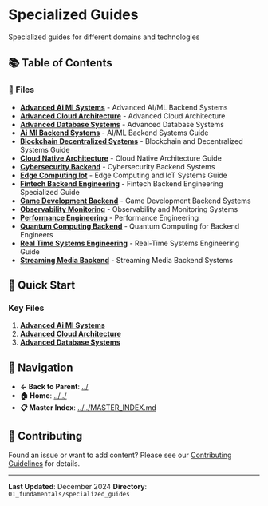 # Specialized Guides

Specialized guides for different domains and technologies

## 📚 Table of Contents

### 📄 Files

- **[Advanced Ai Ml Systems](advanced_ai_ml_systems.md)** - Advanced AI/ML Backend Systems
- **[Advanced Cloud Architecture](advanced_cloud_architecture.md)** - Advanced Cloud Architecture
- **[Advanced Database Systems](advanced_database_systems.md)** - Advanced Database Systems
- **[Ai Ml Backend Systems](ai_ml_backend_systems.md)** - AI/ML Backend Systems Guide
- **[Blockchain Decentralized Systems](blockchain_decentralized_systems.md)** - Blockchain and Decentralized Systems Guide
- **[Cloud Native Architecture](cloud_native_architecture.md)** - Cloud Native Architecture Guide
- **[Cybersecurity Backend](cybersecurity_backend.md)** - Cybersecurity Backend Systems
- **[Edge Computing Iot](edge_computing_iot.md)** - Edge Computing and IoT Systems Guide
- **[Fintech Backend Engineering](fintech_backend_engineering.md)** - Fintech Backend Engineering Specialized Guide
- **[Game Development Backend](game_development_backend.md)** - Game Development Backend Systems
- **[Observability Monitoring](observability_monitoring.md)** - Observability and Monitoring Systems
- **[Performance Engineering](performance_engineering.md)** - Performance Engineering
- **[Quantum Computing Backend](quantum_computing_backend.md)** - Quantum Computing for Backend Engineers
- **[Real Time Systems Engineering](real_time_systems_engineering.md)** - Real-Time Systems Engineering Guide
- **[Streaming Media Backend](streaming_media_backend.md)** - Streaming Media Backend Systems

## 🚀 Quick Start

### Key Files
1. **[Advanced Ai Ml Systems](advanced_ai_ml_systems.md)**
1. **[Advanced Cloud Architecture](advanced_cloud_architecture.md)**
1. **[Advanced Database Systems](advanced_database_systems.md)**

## 🔗 Navigation

- **← Back to Parent**: [../](../)
- **🏠 Home**: [../../](../..)
- **📋 Master Index**: [../../MASTER_INDEX.md](../../..MASTER_INDEX.md)

## 🤝 Contributing

Found an issue or want to add content? Please see our [Contributing Guidelines](../../CONTRIBUTING.md) for details.

---

**Last Updated**: December 2024
**Directory**: `01_fundamentals/specialized_guides`
